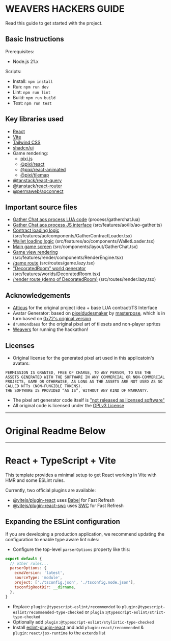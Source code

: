 # WEAVERS HACKERS GUIDE

Read this guide to get started with the project.

## Basic Instructions

Prerequisites:
- Node.js 21.x

Scripts:
- Install: `npm install`
- Run: `npm run dev`
- Lint: `npm run lint`
- Build: `npm run build`
- Test: `npm run test`

## Key libraries used
- [React](https://reactjs.org/)
- [Vite](https://vitejs.dev/)
- [Tailwind CSS](https://tailwindcss.com/)
- [shadcn/ui](https://ui.shadcn.com/)
- Game rendering: 
  - [pixi.js](https://pixijs.com/)
  - [@pixi/react](https://pixijs.io/pixi-react/)
  - [@pixi/react-animated](https://pixijs.io/pixi-react/react-spring/)
  - [@pixi/tilemap](https://github.com/pixijs/tilemap)
- [@tanstack/react-query](https://tanstack.com/query/latest)
- [@tanstack/react-router](https://tanstack.com/router/latest/)
- [@permaweb/aoconnect](https://cookbook_ao.g8way.io/guides/aoconnect/aoconnect.html)

## Important source files
- [Gather Chat aos process LUA code](process/gatherchat.lua) (process/gatherchat.lua)
- [Gather Chat aos process JS interface](src/features/ao/lib/ao-gather.ts) (src/features/ao/lib/ao-gather.ts)
- [Contract loading logic](src/features/ao/components/GatherContractLoader.tsx) (src/features/ao/components/GatherContractLoader.tsx)
- [Wallet loading logic](src/features/ao/components/WalletLoader.tsx) (src/features/ao/components/WalletLoader.tsx)
- [Main game screen](src/components/layout/GatherChat.tsx) (src/components/layout/GatherChat.tsx)
- [Game view rendering](src/features/render/components/RenderEngine.tsx) (src/features/render/components/RenderEngine.tsx)
- [/game route](src/routes/game.lazy.tsx) (src/routes/game.lazy.tsx)
- ["DecoratedRoom" world generator](src/features/worlds/DecoratedRoom.tsx) (src/features/worlds/DecoratedRoom.tsx)
- [/render route (demo of DecoratedRoom)](src/routes/render.lazy.tsx) (src/routes/render.lazy.tsx)

## Acknowledgements
- [Atticus](https://github.com/atticusofsparta) for the original project idea + base LUA contract/TS Interface
- Avatar Generator: based on [pixeldudesmaker](https://masterpose.itch.io/pixelduuuuudesmaker) by [masterpose](https://masterpose.itch.io/), which is in turn based on [0x72's original version](https://0x72.itch.io/pixeldudesmaker)
- `drummondbass` for the original pixel art of tilesets and non-player sprites
- [Weavers](https://www.weaversofficial.com/) for running the hackathon!

## Licenses
- Original license for the generated pixel art used in this applicatoin's avatars:
```
PERMISSION IS GRANTED, FREE OF CHARGE, TO ANY PERSON, TO USE THE  ASSETS GENERATED WITH THE SOFTWARE IN ANY COMMERCIAL OR NON-COMMERCIAL  PROJECTS, GAME OR OTHERWISE, AS LONG AS THE ASSETS ARE NOT USED AS SO  CALLED NFTs (NON-FUNGIBLE TOKENS).
THE SOFTWARE IS PROVIDED “AS IS”, WITHOUT ANY KIND OF WARRANTY.
```
- The pixel art generator code itself is ["not released as licensed software"](https://itch.io/post/5408271)
- All original code is licensed under the [GPLv3 License](LICENSE)

---

# Original Readme Below

---

# React + TypeScript + Vite

This template provides a minimal setup to get React working in Vite with HMR and some ESLint rules.

Currently, two official plugins are available:

- [@vitejs/plugin-react](https://github.com/vitejs/vite-plugin-react/blob/main/packages/plugin-react/README.md) uses [Babel](https://babeljs.io/) for Fast Refresh
- [@vitejs/plugin-react-swc](https://github.com/vitejs/vite-plugin-react-swc) uses [SWC](https://swc.rs/) for Fast Refresh

## Expanding the ESLint configuration

If you are developing a production application, we recommend updating the configuration to enable type aware lint rules:

- Configure the top-level `parserOptions` property like this:

```js
export default {
  // other rules...
  parserOptions: {
    ecmaVersion: 'latest',
    sourceType: 'module',
    project: ['./tsconfig.json', './tsconfig.node.json'],
    tsconfigRootDir: __dirname,
  },
}
```

- Replace `plugin:@typescript-eslint/recommended` to `plugin:@typescript-eslint/recommended-type-checked` or `plugin:@typescript-eslint/strict-type-checked`
- Optionally add `plugin:@typescript-eslint/stylistic-type-checked`
- Install [eslint-plugin-react](https://github.com/jsx-eslint/eslint-plugin-react) and add `plugin:react/recommended` & `plugin:react/jsx-runtime` to the `extends` list
